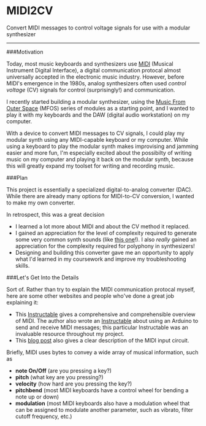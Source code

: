 # MIDI2CV
Convert MIDI messages to control voltage signals for use with a modular synthesizer

---

###Motivation

Today, most music keyboards and synthesizers use [MIDI](https://www.midi.org/) (Musical Instrument Digital Interface), a digital communication protocal almost universally accepted in the electronic music industry. However, before MIDI's emergence in the 1980s, analog synthesizers often used _control voltage_ (CV) signals for control (surprisingly!) and communication.

I recently started building a modular synthesizer, using the [Music From Outer Space](http://musicfromouterspace.com/index.php?MAINTAB=SYNTHDIY&VPW=1910&VPH=844) (MFOS) series of modules as a starting point, and I wanted to play it with my keyboards and the DAW (digital audio workstation) on my computer. 

With a device to convert MIDI messages to CV signals, I could play my modular synth using any MIDI-capable keyboard or my computer. While using a keyboard to play the modular synth makes improvising and jamming easier and more fun, I'm especially excited about the possibilty of writing music on my computer and playing it back on the modular synth, because this will greatly expand my toolset for writing and recording music.

###Plan

This project is essentially a specialized digital-to-analog converter (DAC). While there are already many options for MIDI-to-CV conversion, I wanted to make my own converter. 

In retrospect, this was a great decision
* I learned a lot more about MIDI and about the CV method it replaced.
* I gained an appreciation for the level of complexity required to generate some very common synth sounds (like [this one](https://youtu.be/SwYN7mTi6HM)!). I also _really_ gained an appreciation for the complexity required for polyphony in synthesizers!
* Designing and building this converter gave me an opportunity to apply what I'd learned in my coursework and improve my troubleshooting skills.

###Let's Get Into the Details

Sort of. Rather than try to explain the MIDI communication protocal myself, here are some other websites and people who've done a great job explaining it:

* This [Instructable](http://www.instructables.com/id/What-is-MIDI/) gives a comprehensive and comprehensible overview of MIDI. The author also wrote an [Instructable](http://www.instructables.com/id/Send-and-Receive-MIDI-with-Arduino/) about using an Arduino to send and receive MIDI messages; this particular Instructable was an invaluable resource throughout my project.
* This [blog post](http://www.notesandvolts.com/2015/02/midi-and-arduino-build-midi-input.html) also gives a clear description of the MIDI input circuit.

Briefly, MIDI uses bytes to convey a wide array of musical information, such as
* **note On/Off** (are you pressing a key?)
* **pitch** (what key are you pressing?)
* **velocity** (how hard are you pressing the key?)
* **pitchbend** (most MIDI keyboards have a control wheel for bending a note up or down)
* **modulation** (most MIDI keyboards also have a modulation wheel that can be assigned to modulate another parameter, such as vibrato, filter cutoff frequency, etc.)